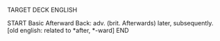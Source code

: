 TARGET DECK
ENGLISH

START
Basic
Afterward
Back: adv. (brit. Afterwards) later, subsequently. [old english: related to *after, *-ward]
END
